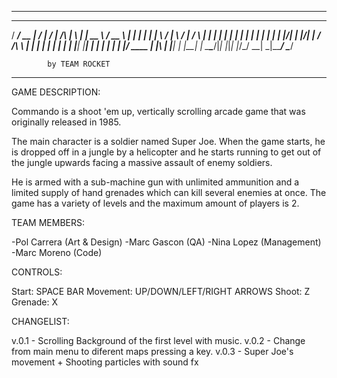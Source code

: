  -----------------------------------------------------------
   _____ ____  __  __ __  __          _   _ _____   ____  
  / ____/ __ \|  \/  |  \/  |   /\   | \ | |  __ \ / __ \ 
 | |   | |  | | \  / | \  / |  /  \  |  \| | |  | | |  | |
 | |   | |  | | |\/| | |\/| | / /\ \ |     | |  | | |  | |
 | |___| |__| | |  | | |  | |/ ____ \| |\  | |__| | |__| |
  \_____\____/|_|  |_|_|  |_/_/    \_\_| \_|_____/ \____/ 
                                                          
			by TEAM ROCKET
 -----------------------------------------------------------

GAME DESCRIPTION:

Commando is a shoot 'em up, vertically scrolling arcade game 
that was originally released in 1985.

The main character is a soldier named Super Joe. When the game starts, 
he is dropped off in a jungle by a helicopter and he starts running 
to get out of the jungle upwards facing a massive assault of enemy soldiers.

He is armed with a sub-machine gun with unlimited ammunition and a limited 
supply of hand grenades which can kill several enemies at once. 
The game has a variety of levels and the maximum amount of players is 2.

TEAM MEMBERS:

-Pol Carrera (Art & Design)
-Marc Gascon (QA)
-Nina Lopez (Management)
-Marc Moreno (Code)

CONTROLS:

Start: SPACE BAR
Movement: UP/DOWN/LEFT/RIGHT ARROWS
Shoot: Z
Grenade: X

CHANGELIST:

v.0.1 - Scrolling Background of the first level with music.
v.0.2 - Change from main menu to diferent maps pressing a key.
v.0.3 - Super Joe's movement + Shooting particles with sound fx

